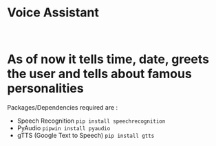 # Voice Assistant
<br />
<h1>As of now it tells time, date, greets the user and tells about famous personalities</h1>

Packages/Dependencies required are :
<br />
- Speech Recognition `pip install speechrecognition`
- PyAudio `pipwin install pyaudio`
- gTTS (Google Text to Speech) `pip install gtts`
